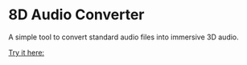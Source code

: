# 8D Audio Converter

A simple tool to convert standard audio files into immersive 3D audio.

[Try it here:](https://orifibla.tech/8dAudioConverter)